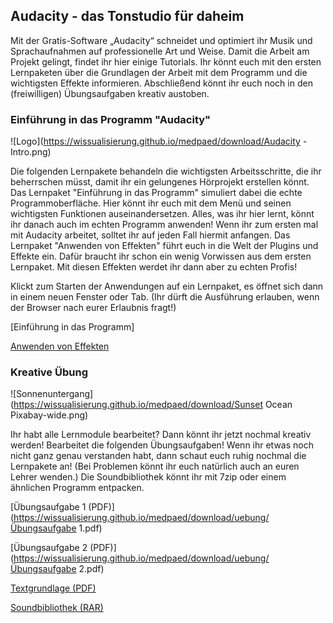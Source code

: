 ## Audacity - das Tonstudio für daheim

Mit der Gratis-Software „Audacity“ schneidet und optimiert ihr Musik und Sprachaufnahmen auf professionelle Art und Weise. Damit die Arbeit am Projekt gelingt, findet ihr hier einige Tutorials. Ihr könnt euch mit den ersten Lernpaketen über die Grundlagen der Arbeit mit dem Programm und die wichtigsten Effekte informieren. Abschließend könnt ihr euch noch in den (freiwilligen) Übungsaufgaben kreativ austoben.

### Einführung in das Programm "Audacity"

![Logo](https://wissualisierung.github.io/medpaed/download/Audacity - Intro.png)

Die folgenden Lernpakete behandeln die wichtigsten Arbeitsschritte, die ihr beherrschen müsst, damit ihr ein gelungenes Hörprojekt erstellen könnt. Das Lernpaket "Einführung in das Programm" simuliert dabei die echte Programmoberfläche. Hier könnt ihr euch mit dem Menü und seinen wichtigsten Funktionen auseinandersetzen. Alles, was ihr hier lernt, könnt ihr danach auch im echten Programm anwenden! Wenn ihr zum ersten mal mit Audacity arbeitet, solltet ihr auf jeden Fall hiermit anfangen. Das Lernpaket "Anwenden von Effekten" führt euch in die Welt der Plugins und Effekte ein. Dafür braucht ihr schon ein wenig Vorwissen aus dem ersten Lernpaket. Mit diesen Effekten werdet ihr dann aber zu echten Profis!

Klickt zum Starten der Anwendungen auf ein Lernpaket, es öffnet sich dann in einem neuen Fenster oder Tab. (Ihr dürft die Ausführung erlauben, wenn der Browser nach eurer Erlaubnis fragt!)

[Einführung in das Programm]

[Anwenden von Effekten](https://wissualisierung.github.io/medpaed/download/html5-effekte/index.html)

### Kreative Übung

![Sonnenuntergang](https://wissualisierung.github.io/medpaed/download/Sunset Ocean Pixabay-wide.png)

Ihr habt alle Lernmodule bearbeitet? Dann könnt ihr jetzt nochmal kreativ werden! Bearbeitet die folgenden Übungsaufgaben! Wenn ihr etwas noch nicht ganz genau verstanden habt, dann schaut euch ruhig nochmal die Lernpakete an! (Bei Problemen könnt ihr euch natürlich auch an euren Lehrer wenden.) Die Soundbibliothek könnt ihr mit 7zip oder einem ähnlichen Programm entpacken. 

[Übungsaufgabe 1 (PDF)](https://wissualisierung.github.io/medpaed/download/uebung/Übungsaufgabe 1.pdf)

[Übungsaufgabe 2 (PDF)](https://wissualisierung.github.io/medpaed/download/uebung/Übungsaufgabe 2.pdf)

[Textgrundlage (PDF)](https://wissualisierung.github.io/medpaed/download/uebung/Textgrundlage.pdf)

[Soundbibliothek (RAR)](https://wissualisierung.github.io/medpaed/download/uebung/soundbibliothek-cc0.rar)
